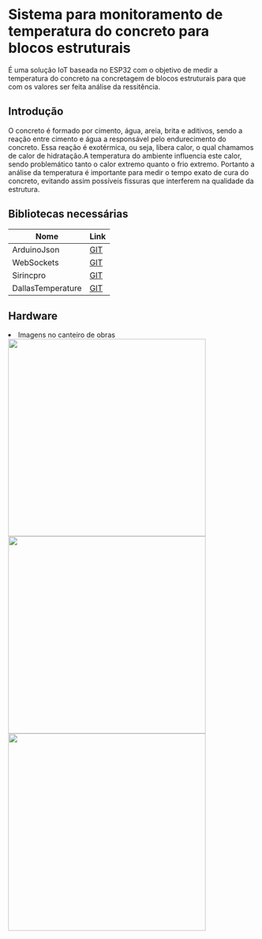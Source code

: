 # Sistema para monitoramento de temperatura do concreto para blocos estruturais

É uma solução IoT baseada no ESP32 com o objetivo de medir a temperatura do concreto na concretagem de blocos estruturais para que com os valores ser feita análise da ressitência.
<h2><b>Introdução</b></h2>
O concreto é formado por cimento, água, areia, brita e aditivos, sendo a reação entre cimento e água a responsável pelo endurecimento do concreto. Essa reação é exotérmica, ou seja,
libera calor, o qual chamamos de calor de hidratação.A temperatura do ambiente influencia este calor, sendo problemático tanto o calor extremo quanto o frio extremo.
Portanto a análise da temperatura é importante para medir o tempo exato de cura do concreto, evitando assim possíveis fissuras que interferem na qualidade da estrutura. <h2><b>Bibliotecas necessárias</b></h2>

|  <b>Nome</b> |  <b>Link</b> |
|---|---|
| ArduinoJson  |<a href="https://github.com/bblanchon/ArduinoJson/">GIT</a>  |     
|  WebSockets | <a href="https://github.com/Links2004/arduinoWebSockets/">GIT</a>  |  
| Sirincpro  |  <a href="https://github.com/sinricpro/esp8266-esp32-sdk/">GIT</a> |   
| DallasTemperature  |<a href="https://github.com/milesburton/Arduino-Temperature-Control-Library">GIT</a> |   

<h2><b>Hardware</b></h2>
<u1>
  <li> Imagens no canteiro de obras</li>
  <img src="https://user-images.githubusercontent.com/76061000/172374827-852379f1-d8f9-41f2-b57c-8abaf6a2782a.jpeg" width="400px">
  <img src="https://user-images.githubusercontent.com/76061000/172375074-4f3b9847-11f4-4625-9c8e-b64d5e9c67d5.jpeg" width="400px">
   <img src="https://user-images.githubusercontent.com/76061000/172375214-3a31701b-88f8-47f7-bafb-5c4b95cda398.jpeg" width="400px">
  
  <u1>
